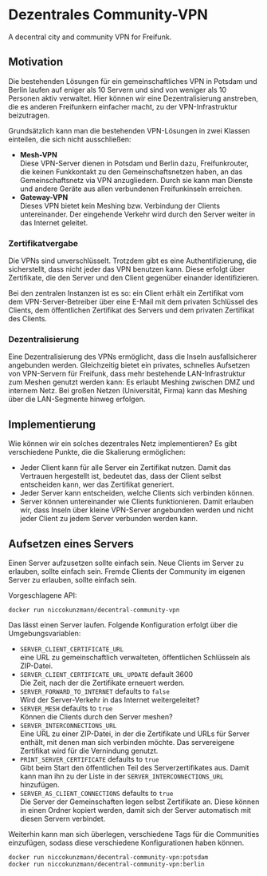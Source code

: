 # Dezentrales Community-VPN

A decentral city and community VPN for Freifunk.

## Motivation

Die bestehenden Lösungen für ein gemeinschaftliches VPN in Potsdam und Berlin laufen auf eniger als 10 Servern und
sind von weniger als 10 Personen aktiv verwaltet.
Hier können wir eine Dezentralisierung anstreben, die es anderen Freifunkern einfacher macht, zu der VPN-Infrastruktur beizutragen.

Grundsätzlich kann man die bestehenden VPN-Lösungen in zwei Klassen einteilen, die sich nicht ausschließen:

- **Mesh-VPN**  
  Diese VPN-Server dienen in Potsdam und Berlin dazu, Freifunkrouter, die keinen Funkkontakt zu den
  Gemeinschaftsnetzen haben, an das Gemeinschaftsnetz via VPN anzugliedern.
  Durch sie kann man Dienste und andere Geräte aus allen verbundenen Freifunkinseln erreichen.
- **Gateway-VPN**  
  Dieses VPN bietet kein Meshing bzw. Verbindung der Clients untereinander.
  Der eingehende Verkehr wird durch den Server weiter in das Internet geleitet.

### Zertifikatvergabe

Die VPNs sind unverschlüsselt.
Trotzdem gibt es eine Authentifizierung, die sicherstellt, dass nicht jeder das VPN benutzen kann.
Diese erfolgt über Zertifikate, die den Server und den Client gegenüber einander identifizieren.

Bei den zentralen Instanzen ist es so: ein Client erhält ein Zertifikat vom dem VPN-Server-Betreiber
über eine E-Mail mit dem privaten Schlüssel des Clients, dem öffentlichen Zertifikat des Servers und
dem privaten Zertifikat des Clients.

### Dezentralisierung

Eine Dezentralisierung des VPNs ermöglicht, dass die Inseln ausfallsicherer angebunden werden.
Gleichzeitig bietet ein privates, schnelles Aufsetzen von VPN-Servern für Freifunk, dass mehr 
bestehende LAN-Infrastruktur zum Meshen genutzt werden kann: Es erlaubt Meshing zwischen DMZ und internem Netz.
Bei großen Netzen (Universität, Firma) kann das Meshing über die LAN-Segmente hinweg erfolgen.

## Implementierung

Wie können wir ein solches dezentrales Netz implementieren?
Es gibt verschiedene Punkte, die die Skalierung ermöglichen:

- Jeder Client kann für alle Server ein Zertifikat nutzen. Damit das Vertrauen hergestellt ist, bedeutet das, dass der Client selbst entscheiden kann, wer das Zertifikat generiert.
- Jeder Server kann entscheiden, welche Clients sich verbinden können.
- Server können untereinander wie Clients funktionieren. Damit erlauben wir, dass Inseln über kleine VPN-Server angebunden werden und nicht jeder Client zu jedem Server verbunden werden kann.

## Aufsetzen eines Servers

Einen Server aufzusetzen sollte einfach sein.
Neue Clients im Server zu erlauben, sollte einfach sein.
Fremde Clients der Community im eigenen Server zu erlauben, sollte einfach sein.

Vorgeschlagene API:

    docker run niccokunzmann/decentral-community-vpn

Das lässt einen Server laufen. Folgende Konfiguration erfolgt über die Umgebungsvariablen:

- `SERVER_CLIENT_CERTIFICATE_URL`  
  eine URL zu gemeinschaftlich verwalteten, öffentlichen Schlüsseln als ZIP-Datei.
- `SERVER_CLIENT_CERTIFICATE_URL_UPDATE` default 3600  
  Die Zeit, nach der die Zertifikate erneuert werden.
- `SERVER_FORWARD_TO_INTERNET` defaults to `false`  
  Wird der Server-Verkehr in das Internet weitergeleitet?
- `SERVER_MESH` defaults to `true`  
  Können die Clients durch den Server meshen?
- `SERVER_INTERCONNECTIONS_URL`  
  Eine URL zu einer ZIP-Datei, in der die Zertifikate und URLs für Server enthält,
  mit denen man sich verbinden möchte.
  Das servereigene Zertifikat wird für die Vernindung genutzt.
- `PRINT_SERVER_CERTIFICATE` defaults to `true`  
  Gibt beim Start den öffentlichen Teil des Serverzertifikates aus.
  Damit kann man ihn zu der Liste in der `SERVER_INTERCONNECTIONS_URL`
  hinzufügen.
- `SERVER_AS_CLIENT_CONNECTIONS` defaults to `true`  
  Die Server der Gemeinschaften legen selbst Zertifikate an.
  Diese können in einen Ordner kopiert werden, damit sich der Server automatisch mit
  diesen Servern verbindet.

Weiterhin kann man sich überlegen, verschiedene Tags für die Communities einzufügen,
sodass diese verschiedene Konfigurationen haben können.

    docker run niccokunzmann/decentral-community-vpn:potsdam
    docker run niccokunzmann/decentral-community-vpn:berlin

